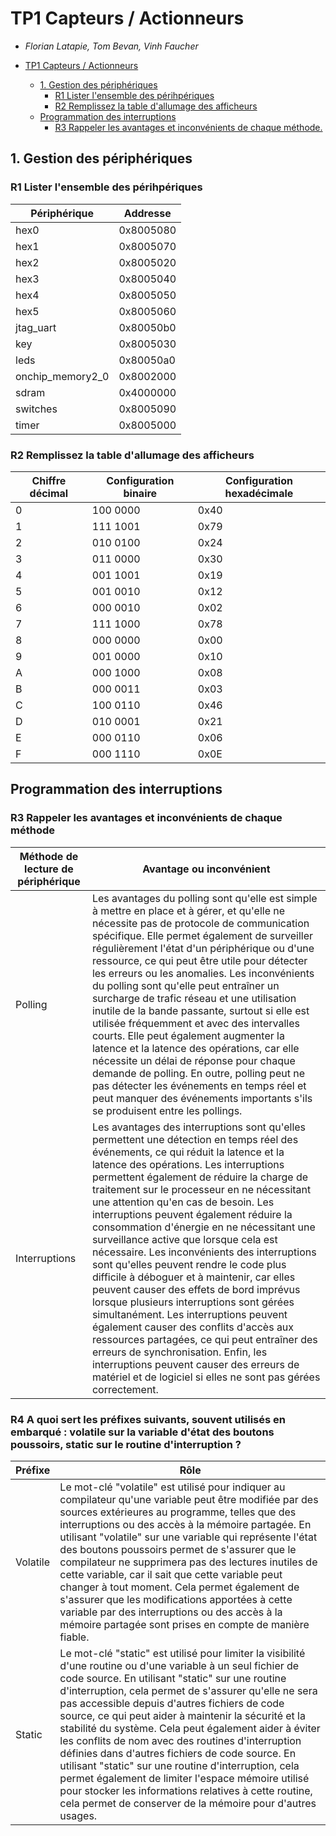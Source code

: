 # TP1 Capteurs / Actionneurs

- *Florian Latapie, Tom Bevan, Vinh Faucher*

- [TP1 Capteurs / Actionneurs](#tp1-capteurs--actionneurs)
    - [1. Gestion des périphériques](#1-gestion-des-périphériques)
        - [R1 Lister l'ensemble des périhpériques](#r1-lister-lensemble-des-périhpériques)
        - [R2 Remplissez la table d'allumage des afficheurs](#r2-remplissez-la-table-dallumage-des-afficheurs)
    - [Programmation des interruptions](#programmation-des-interruptions)
        - [R3 Rappeler les avantages et inconvénients de chaque méthode.](#r3-rappeler-les-avantages-et-inconvénients-de-chaque-méthode)

## 1. Gestion des périphériques

### R1 Lister l'ensemble des périhpériques

| Périphérique     | Addresse  |
|------------------|-----------|
| hex0             | 0x8005080 |
| hex1             | 0x8005070 |
| hex2             | 0x8005020 |
| hex3             | 0x8005040 |
| hex4             | 0x8005050 |
| hex5             | 0x8005060 |
| jtag_uart        | 0x80050b0 |
| key              | 0x8005030 |
| leds             | 0x80050a0 |
| onchip_memory2_0 | 0x8002000 |
| sdram            | 0x4000000 |
| switches         | 0x8005090 |
| timer            | 0x8005000 |

### R2 Remplissez la table d'allumage des afficheurs

| Chiffre décimal | Configuration binaire | Configuration hexadécimale |
|-----------------|-----------------------|----------------------------|
| 0               | 100 0000              | 0x40                       |
| 1               | 111 1001              | 0x79                       |
| 2               | 010 0100              | 0x24                       |
| 3               | 011 0000              | 0x30                       |
| 4               | 001 1001              | 0x19                       |
| 5               | 001 0010              | 0x12                       |
| 6               | 000 0010              | 0x02                       |
| 7               | 111 1000              | 0x78                       |
| 8               | 000 0000              | 0x00                       |
| 9               | 001 0000              | 0x10                       |
| A               | 000 1000              | 0x08                       |
| B               | 000 0011              | 0x03                       |
| C               | 100 0110              | 0x46                       |
| D               | 010 0001              | 0x21                       |
| E               | 000 0110              | 0x06                       |
| F               | 000 1110              | 0x0E                       |

## Programmation des interruptions

### R3 Rappeler les avantages et inconvénients de chaque méthode

| Méthode de lecture de périphérique | Avantage ou inconvénient                                                                                                                                                                                                                                                                                                                                                                                                                                                                                                                                                                                                                                                                                                                                                                                                                                                                                                                                                  |
|------------------------------------|---------------------------------------------------------------------------------------------------------------------------------------------------------------------------------------------------------------------------------------------------------------------------------------------------------------------------------------------------------------------------------------------------------------------------------------------------------------------------------------------------------------------------------------------------------------------------------------------------------------------------------------------------------------------------------------------------------------------------------------------------------------------------------------------------------------------------------------------------------------------------------------------------------------------------------------------------------------------------|
| Polling                            | Les avantages du polling sont qu'elle est simple à mettre en place et à gérer, et qu'elle  ne nécessite pas de protocole de communication spécifique. Elle permet également de surveiller régulièrement l'état d'un périphérique ou d'une ressource, ce qui peut être utile pour détecter les erreurs ou les anomalies. Les inconvénients du polling sont qu'elle peut entraîner un surcharge de trafic réseau et une utilisation inutile de la bande passante, surtout si elle est utilisée fréquemment et avec des intervalles courts. Elle peut également augmenter la latence et la latence des opérations, car elle nécessite un délai de réponse pour chaque demande de polling. En outre, polling peut ne pas détecter les événements en temps réel et peut manquer des événements importants s'ils se produisent entre les pollings.                                                                                                                              |
| Interruptions                      | Les avantages des interruptions sont qu'elles permettent une détection en temps réel des événements, ce qui réduit la latence et la latence des opérations. Les interruptions permettent également de réduire la charge de traitement sur le processeur en ne nécessitant une attention qu'en cas de besoin. Les interruptions peuvent également réduire la consommation d'énergie en ne nécessitant une surveillance active que lorsque cela est nécessaire. Les inconvénients des interruptions sont qu'elles peuvent rendre le code plus difficile à déboguer et à maintenir, car elles peuvent causer des effets de bord imprévus lorsque plusieurs interruptions sont gérées simultanément. Les interruptions peuvent également causer des conflits d'accès aux ressources partagées, ce qui peut entraîner des erreurs de synchronisation. Enfin, les interruptions peuvent causer des erreurs de matériel et de logiciel si elles ne sont pas gérées correctement. |

### R4 A quoi sert les préfixes suivants, souvent utilisés en embarqué : volatile sur la variable d'état des boutons poussoirs, static sur le routine d'interruption ?

| Préfixe  | Rôle                                                                                                                                                                                                                                                                                                                                                                                                                                                                                                                                                                                                                                                                                                                                    |
|----------|-----------------------------------------------------------------------------------------------------------------------------------------------------------------------------------------------------------------------------------------------------------------------------------------------------------------------------------------------------------------------------------------------------------------------------------------------------------------------------------------------------------------------------------------------------------------------------------------------------------------------------------------------------------------------------------------------------------------------------------------|
| Volatile | Le mot-clé "volatile" est utilisé pour indiquer au compilateur qu'une variable peut être modifiée par des sources extérieures au programme, telles que des interruptions ou des accès à la mémoire partagée. En utilisant "volatile" sur une variable qui représente l'état des boutons poussoirs permet de s'assurer que le compilateur ne supprimera pas des lectures inutiles de cette variable, car il sait que cette variable peut changer à tout moment. Cela permet également de s'assurer que les modifications apportées à cette variable par des interruptions ou des accès à la mémoire partagée sont prises en compte de manière fiable.                                                                                    |
| Static   | Le mot-clé "static" est utilisé pour limiter la visibilité d'une routine ou d'une variable à un seul fichier de code source. En utilisant "static" sur une routine d'interruption, cela permet de s'assurer qu'elle ne sera pas accessible depuis d'autres fichiers de code source, ce qui peut aider à maintenir la sécurité et la stabilité du système. Cela peut également aider à éviter les conflits de nom avec des routines d'interruption définies dans d'autres fichiers de code source. En utilisant "static" sur une routine d'interruption, cela permet également de limiter l'espace mémoire utilisé pour stocker les informations relatives à cette routine, cela permet de conserver de la mémoire pour d'autres usages. |
